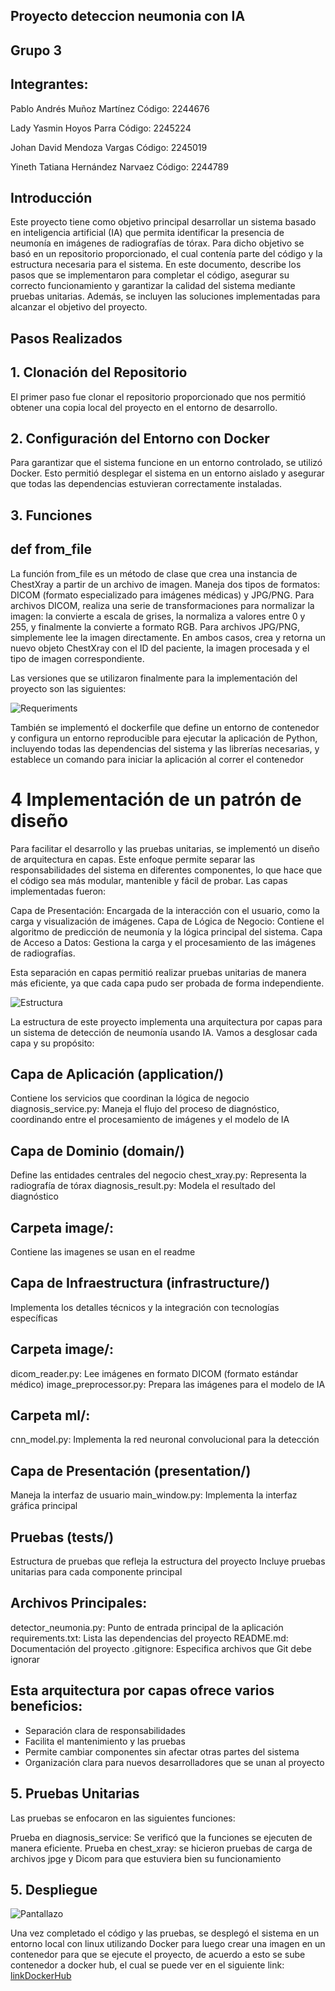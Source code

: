
## Proyecto deteccion neumonia con IA 

## Grupo 3
## Integrantes: 


Pablo Andrés Muñoz Martínez 
                Código: 2244676 


Lady Yasmin Hoyos Parra 
                Código: 2245224 


Johan David Mendoza Vargas
                Código: 2245019


Yineth Tatiana Hernández Narvaez 
                Código: 2244789 


## Introducción

Este proyecto tiene como objetivo principal desarrollar un sistema basado en inteligencia artificial (IA) que permita identificar la presencia de neumonía en imágenes de radiografías de tórax. Para dicho objetivo se basó en un repositorio proporcionado, el cual contenía parte del código y la estructura necesaria para el sistema. 
En este documento, describe los pasos que se implementaron para completar el código, asegurar su correcto funcionamiento y garantizar la calidad del sistema mediante pruebas unitarias. Además, se incluyen las soluciones implementadas para alcanzar el objetivo del proyecto.

## Pasos Realizados

## 1. Clonación del Repositorio
El primer paso fue clonar el repositorio proporcionado que nos permitió obtener una copia local del proyecto en el entorno de desarrollo.

## 2. Configuración del Entorno con Docker
Para garantizar que el sistema funcione en un entorno controlado, se utilizó Docker. Esto permitió desplegar el sistema en un entorno aislado y asegurar que todas las dependencias estuvieran correctamente instaladas.

## 3. Funciones


## def from_file

La función from_file es un método de clase que crea una instancia de ChestXray a partir de un archivo de imagen. Maneja dos tipos de formatos: DICOM (formato especializado para imágenes médicas) y JPG/PNG. Para archivos DICOM, realiza una serie de transformaciones para normalizar la imagen: la convierte a escala de grises, la normaliza a valores entre 0 y 255, y finalmente la convierte a formato RGB. Para archivos JPG/PNG, simplemente lee la imagen directamente. En ambos casos, crea y retorna un nuevo objeto ChestXray con el ID del paciente, la imagen procesada y el tipo de imagen correspondiente.


Las versiones que se utilizaron finalmente para la implementación del proyecto son las siguientes:

![Requeriments](images_readme/Requeriment.jpg)

También se implementó el dockerfile que define un entorno de contenedor y configura un entorno reproducible para ejecutar la aplicación de Python, incluyendo todas las dependencias del sistema y las librerías necesarias, y establece un comando para iniciar la aplicación al correr el contenedor

# 4 Implementación de un patrón de diseño 
Para facilitar el desarrollo y las pruebas unitarias, se implementó un diseño de arquitectura en capas. Este enfoque permite separar las responsabilidades del sistema en diferentes componentes, lo que hace que el código sea más modular, mantenible y fácil de probar. Las capas implementadas fueron:

Capa de Presentación: Encargada de la interacción con el usuario, como la carga y visualización de imágenes.
Capa de Lógica de Negocio: Contiene el algoritmo de predicción de neumonía y la lógica principal del sistema.
Capa de Acceso a Datos: Gestiona la carga y el procesamiento de las imágenes de radiografías.

Esta separación en capas permitió realizar pruebas unitarias de manera más eficiente, ya que cada capa pudo ser probada de forma independiente.

![Estructura](images_readme/EstructuraProyecto.jpg)

La estructura de este  proyecto implementa una arquitectura por capas para un sistema de detección de neumonía usando IA. Vamos a desglosar cada capa y su propósito:

## Capa de Aplicación (application/)


Contiene los servicios que coordinan la lógica de negocio
diagnosis_service.py: Maneja el flujo del proceso de diagnóstico, coordinando entre el procesamiento de imágenes y el modelo de IA


## Capa de Dominio (domain/)


Define las entidades centrales del negocio
chest_xray.py: Representa la radiografía de tórax
diagnosis_result.py: Modela el resultado del diagnóstico

## Carpeta image/:
Contiene las imagenes se usan en el readme 


## Capa de Infraestructura (infrastructure/)


Implementa los detalles técnicos y la integración con tecnologías específicas
## Carpeta image/:

dicom_reader.py: Lee imágenes en formato DICOM (formato estándar médico)
image_preprocessor.py: Prepara las imágenes para el modelo de IA


## Carpeta ml/:

cnn_model.py: Implementa la red neuronal convolucional para la detección




## Capa de Presentación (presentation/)


Maneja la interfaz de usuario
main_window.py: Implementa la interfaz gráfica principal


## Pruebas (tests/)


Estructura de pruebas que refleja la estructura del proyecto
Incluye pruebas unitarias para cada componente principal

## Archivos Principales:

detector_neumonia.py: Punto de entrada principal de la aplicación
requirements.txt: Lista las dependencias del proyecto
README.md: Documentación del proyecto
.gitignore: Especifica archivos que Git debe ignorar

## Esta arquitectura por capas ofrece varios beneficios:

- Separación clara de responsabilidades
- Facilita el mantenimiento y las pruebas
- Permite cambiar componentes sin afectar otras partes del sistema
- Organización clara para nuevos desarrolladores que se unan al proyecto


## 5. Pruebas Unitarias
Las pruebas se enfocaron en las siguientes funciones:

Prueba en diagnosis_service: Se verificó que la funciones se ejecuten de manera eficiente.
Prueba en chest_xray: se hicieron pruebas de carga de archivos jpge y Dicom para que estuviera bien su funcionamiento


## 5. Despliegue 

![Pantallazo](images_readme/Pantallazo.jpg)

Una vez completado el código y las pruebas, se desplegó el sistema en un entorno local con linux utilizando Docker para luego crear una imagen en un contenedor para que se ejecute el proyecto, de acuerdo a esto se sube contenedor a docker hub, el cual se puede ver en el siguiente link: 
[linkDockerHub](https://hub.docker.com/repository/docker/pabandres13/pneumonia-detector/general)



